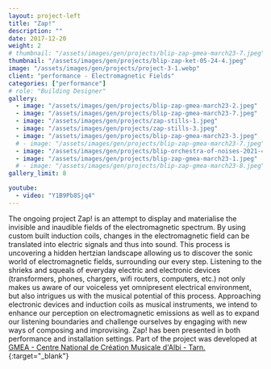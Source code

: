 ```yaml
---
layout: project-left
title: "Zap!"
description: ""
date: 2017-12-20
weight: 2
# thumbnail: "/assets/images/gen/projects/blip-zap-gmea-march23-7.jpeg"
thumbnail: "/assets/images/gen/projects/blip-zap-ket-05-24-4.jpeg"
image: "/assets/images/gen/projects/project-3-1.webp"
client: "performance - Electromagnetic Fields"
categories: ["performance"]
# role: "Building Designer"
gallery:
  - image: "/assets/images/gen/projects/blip-zap-gmea-march23-2.jpeg"
  - image: "/assets/images/gen/projects/blip-zap-gmea-march23-7.jpeg"
  - image: "/assets/images/gen/projects/zap-stills-1.jpeg"
  - image: "/assets/images/gen/projects/zap-stills-3.jpeg"
  - image: "/assets/images/gen/projects/blip-zap-gmea-march23-3.jpeg"
  # - image: "/assets/images/gen/projects/blip-zap-gmea-march23-7.jpeg"
  - image: "/assets/images/gen/projects/blip-orchestra-of-noises-2021-4.jpeg"
  - image: "/assets/images/gen/projects/blip-zap-gmea-march23-1.jpeg"
  # - image: "/assets/images/gen/projects/blip-zap-gmea-march23-8.jpeg"
gallery_limit: 8

youtube:
  - video: "Y1B9Pb8Sjq4"
---
```


The ongoing project Zap! is an attempt to display and materialise the invisible and inaudible fields of the electromagnetic spectrum. By using custom built induction coils, changes in the electromagnetic field can be translated into electric signals and thus into sound. This process is uncovering a hidden hertzian landscape allowing us to discover the sonic world of electromagnetic fields, surrounding our every step. Listening to the shrieks and squeals of everyday electric and electronic devices (transformers, phones, chargers, wifi routers, computers, etc.) not only makes us aware of our voiceless yet omnipresent electrical environment, but also intrigues us with the musical potential of this process. Approaching electronic devices and induction coils as musical instruments, we intend to enhance our perception on electromagnetic emissions as well as to expand our listening boundaries and challenge ourselves by engaging with new ways of composing and improvising. Zap! has been presented in both performance and installation settings. Part of the project was developed at [GMEA - Centre National de Création Musicale d'Albi - Tarn.](https://www.gmea.net/){:target="_blank"}

<!-- {% include framework/shortcodes/youtube.html id='Y1B9Pb8Sjq4' %} -->